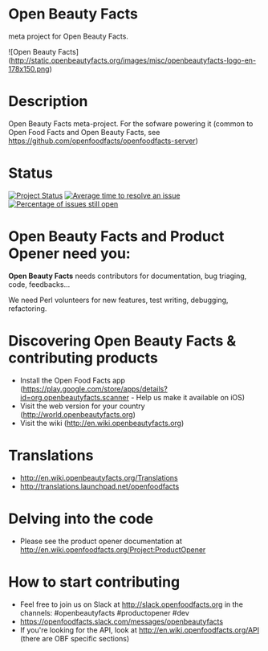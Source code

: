 # Open Beauty Facts
meta project for Open Beauty Facts.

![Open Beauty Facts] (http://static.openbeautyfacts.org/images/misc/openbeautyfacts-logo-en-178x150.png)

**Description**
===
Open Beauty Facts meta-project. For the sofware powering it (common to Open Food Facts and Open Beauty Facts, see https://github.com/openfoodfacts/openfoodfacts-server)


**Status**
===

[![Project Status](http://opensource.box.com/badges/active.svg)](http://opensource.box.com/badges)
[![Average time to resolve an issue](http://isitmaintained.com/badge/resolution/openfoodfacts/openbeautyfacts.svg)](http://isitmaintained.com/project/openfoodfacts/openbeautyfacts.svg "Average time to resolve an issue")
[![Percentage of issues still open](http://isitmaintained.com/badge/open/openfoodfacts/openbeautyfacts.svg)](http://isitmaintained.com/project/openfoodfacts/openbeautyfacts.svg "Percentage of issues still open")

**Open Beauty Facts** and **Product Opener** need you:
===

**Open Beauty Facts** needs contributors for documentation, bug triaging, code, feedbacks…

We need Perl volunteers for new features, test writing, debugging, refactoring.

**Discovering Open Beauty Facts & contributing products**
===
- Install the Open Food Facts app (https://play.google.com/store/apps/details?id=org.openbeautyfacts.scanner - Help us make it available on iOS)
- Visit the web version for your country (http://world.openbeautyfacts.org)
- Visit the wiki (http://en.wiki.openbeautyfacts.org)

**Translations**
===
- http://en.wiki.openbeautyfacts.org/Translations
- http://translations.launchpad.net/openfoodfacts

**Delving into the code**
===
- Please see the product opener documentation at http://en.wiki.openfoodfacts.org/Project:ProductOpener

**How to start contributing**
===
- Feel free to join us on Slack at http://slack.openfoodfacts.org in the channels: #openbeautyfacts #productopener #dev
- https://openfoodfacts.slack.com/messages/openbeautyfacts
- If you're looking for the API, look at http://en.wiki.openfoodfacts.org/API (there are OBF specific sections)

